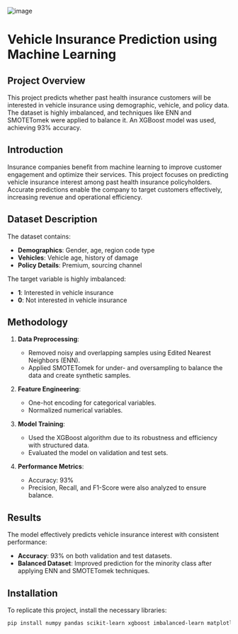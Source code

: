 ![image](https://github.com/user-attachments/assets/532562a5-698e-41da-b75c-736d584acb1f)

# Vehicle Insurance Prediction using Machine Learning

## Project Overview
This project predicts whether past health insurance customers will be interested in vehicle insurance using demographic, vehicle, and policy data. The dataset is highly imbalanced, and techniques like ENN and SMOTETomek were applied to balance it. An XGBoost model was used, achieving 93% accuracy.

## Introduction
Insurance companies benefit from machine learning to improve customer engagement and optimize their services. This project focuses on predicting vehicle insurance interest among past health insurance policyholders. Accurate predictions enable the company to target customers effectively, increasing revenue and operational efficiency.

## Dataset Description
The dataset contains:
- **Demographics**: Gender, age, region code type  
- **Vehicles**: Vehicle age, history of damage  
- **Policy Details**: Premium, sourcing channel  

The target variable is highly imbalanced:
- **1**: Interested in vehicle insurance  
- **0**: Not interested in vehicle insurance  

## Methodology
1. **Data Preprocessing**:
   - Removed noisy and overlapping samples using Edited Nearest Neighbors (ENN).
   - Applied SMOTETomek for under- and oversampling to balance the data and create synthetic samples.

2. **Feature Engineering**:
   - One-hot encoding for categorical variables.
   - Normalized numerical variables.

3. **Model Training**:
   - Used the XGBoost algorithm due to its robustness and efficiency with structured data.
   - Evaluated the model on validation and test sets.

4. **Performance Metrics**:
   - Accuracy: 93%
   - Precision, Recall, and F1-Score were also analyzed to ensure balance.

## Results
The model effectively predicts vehicle insurance interest with consistent performance:
- **Accuracy**: 93% on both validation and test datasets.
- **Balanced Dataset**: Improved prediction for the minority class after applying ENN and SMOTETomek techniques.

## Installation
To replicate this project, install the necessary libraries:
```bash
pip install numpy pandas scikit-learn xgboost imbalanced-learn matplotlib seaborn
